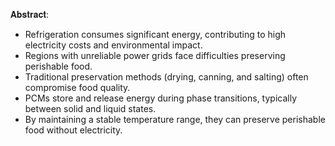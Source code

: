 𝐀𝐛𝐬𝐭𝐫𝐚𝐜𝐭:
* Refrigeration consumes significant energy, contributing to high electricity costs and
environmental impact.
* Regions with unreliable power grids face difficulties preserving perishable food.
* Traditional preservation methods (drying, canning, and salting) often compromise food
quality.
* PCMs store and release energy during phase transitions, typically between solid and liquid
states.
* By maintaining a stable temperature range, they can preserve perishable food without
electricity.
